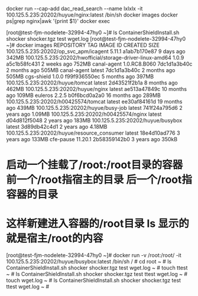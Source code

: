  docker run --cap-add dac_read_search --name lxlxlx -it 100.125.5.235:20202/huyue/nginx:latest /bin/sh
 docker images
 docker ps|grep nginx|awk '{print $1}'
 docker exec
 
[root@test-fjm-nodelete-32994-47hy0 ~]# ls
ContainerShieldInstall.sh  shocker  shocker.tgz  test  wget.log
[root@test-fjm-nodelete-32994-47hy0 ~]# docker images
REPOSITORY                                                  TAG                 IMAGE ID            CREATED             SIZE
100.125.5.235:20202/op_svc_apm/icagent                      5.11.1              a1ab7b170e87        9 days ago          342MB
100.125.5.235:20202/hwofficial/storage-driver-linux-amd64   1.0.9               a5c1b58fc431        2 weeks ago         752MB
canal-agent                                                 1.0.RC8.B060        7dc1d1a3b40c        2 months ago        505MB
canal-agent                                                 latest              7dc1d1a3b40c        2 months ago        505MB
cgs-shield                                                  1.0.0               f99f936550ec        5 months ago        397MB
100.125.5.235:20202/huyue/tomcat                            latest              2d43521f2b1a        8 months ago        462MB
100.125.5.235:20202/huyue/nginx                             latest              ae513a47849c        10 months ago       109MB
euleros                                                     2.2.5               b0f6bcd0a2a0        16 months ago       289MB
100.125.5.235:20202/h00425574/tomcat                        latest              ee30af84161d        19 months ago       439MB
100.125.5.235:20202/huyue/busy-job                          latest              741f24a795d6        2 years ago         1.09MB
100.125.5.235:20202/h00425574/nginx                         latest              d04d812f5048        2 years ago         183MB
100.125.5.235:20202/huyue/busybox                           latest              3d89db42c4d1        2 years ago         4.18MB
100.125.5.235:20202/huyue/resource_consumer                 latest              18e4d10ad776        3 years ago         133MB
cfe-pause                                                   11.20.1             2b58359142b0        3 years ago         350kB

# 启动一个挂载了/root:/root目录的容器  前一个/root指宿主的目录 后一个/root指容器的目录
# 这样新建进入容器的/root目录  ls 显示的就是宿主/root的内容
[root@test-fjm-nodelete-32994-47hy0 ~]# docker run -v /root:/root/ -it 100.125.5.235:20202/huyue/busybox:latest /bin/sh
/ # cd root
~ # ls
ContainerShieldInstall.sh  shocker                    shocker.tgz                test                       wget.log
~ # touch ttest
~ # ls
ContainerShieldInstall.sh  shocker                    shocker.tgz                test                       ttest                      wget.log
~ # touch wget.log
~ # ls
ContainerShieldInstall.sh  shocker                    shocker.tgz                test                       ttest                      wget.log
~ #

